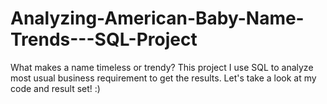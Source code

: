 # Analyzing-American-Baby-Name-Trends---SQL-Project
What makes a name timeless or trendy? This project I use SQL to analyze most usual business requirement to get the results. Let's take a look at my code and result set! :)
